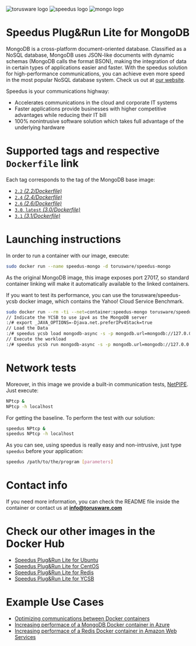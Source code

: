 ![torusware logo](http://dl.torusware.com/images/torusware_isotipo_small.png "Torusware")
![speedus logo](http://dl.torusware.com/images/speedus_small.jpg "Speedus")
![mongo logo](https://raw.githubusercontent.com/docker-library/docs/master/mongo/logo.png "MongoDB")
# Speedus Plug&Run Lite for MongoDB
MongoDB is a cross-platform document-oriented database. Classified as a NoSQL database, MongoDB uses JSON-like documents with dynamic schemas (MongoDB calls the format BSON), making the integration of data in certain types of applications easier and faster. With the speedus solution for high-performance communications, you can achieve even more speed in the most popular NoSQL database system. Check us out at [our website](https://bit.ly/1MKxCuh).

Speedus is your communications highway:

- Accelerates communications in the cloud and corporate IT systems
- Faster applications provide businesses with higher competitive advantages while reducing their IT bill
- 100% nonintrusive software solution which takes full advantage of the underlying hardware

# Supported tags and respective `Dockerfile` link
Each tag corresponds to the tag of the MongoDB base image:

- [`2.2` *(2.2/Dockerfile)*](https://github.com/torusware/speedus-mongo/tree/master/2.2 "2.2 Dockerfile")
- [`2.4` *(2.4/Dockerfile)*](https://github.com/torusware/speedus-mongo/tree/master/2.4 "2.4 Dockerfile")
- [`2.6` *(2.6/Dockerfile)*](https://github.com/torusware/speedus-mongo/tree/master/2.6 "2.6 Dockerfile")
- [`3.0`, `latest` *(3.0/Dockerfile)*](https://github.com/torusware/speedus-mongo/tree/master/3.0 "3.0 Dockerfile")
- [`3.1` *(3.1/Dockerfile)*](https://github.com/torusware/speedus-mongo/tree/master/3.1 "3.1 Dockerfile")

# Launching instructions
In order to run a container with our image, execute:
```bash
sudo docker run --name speedus-mongo -d torusware/speedus-mongo
```
As the original MongoDB image, this image exposes port 27017, so standard container linking will make it automatically available to the linked containers.

If you want to test its performance, you can use the torusware/speedus-ycsb docker image, which contains the Yahoo! Cloud Service Benchmark.
```bash
sudo docker run --rm -ti --net=container:speedus-mongo torusware/speedus-ycsb
// Indicate the YCSB to use ipv4 as the MongoDB server
:/# export _JAVA_OPTIONS=-Djava.net.preferIPv4Stack=true
// Load the Data
:/# speedus ycsb load mongodb-async -s -p mongodb.url=mongodb://127.0.0.1:27017/ycsb -threads 1 -P ~/YCSB/workloads/workloadb -p recordcount=100000 > /dev/null
// Execute the workload
:/# speedus ycsb run mongodb-async -s -p mongodb.url=mongodb://127.0.0.1:27017/ycsb -threads 1 -P ~/YCSB/workloads/workloadb -p recordcount=100000 1> extendedResults.txt
```

# Network tests

Moreover, in this image we provide a built-in communication tests, [NetPIPE](http://bitspjoule.org/netpipe/ "NetPIPE"). Just execute:
```bash
NPtcp &
NPtcp -h localhost
```
For getting the baseline. To perform the test with our solution:
```bash
speedus NPtcp &
speedus NPtcp -h localhost
```
As you can see, using speedus is really easy and non-intrusive, just type `speedus` before your application:
```bash
speedus /path/to/the/program [parameters]
```
# Contact info

If you need more information, you can check the README file inside the container or contact us at **info@torusware.com**

# Check our other images in the Docker Hub

- [Speedus Plug&Run Lite for Ubuntu](https://registry.hub.docker.com/u/torusware/speedus-ubuntu/)
- [Speedus Plug&Run Lite for CentOS](https://registry.hub.docker.com/u/torusware/speedus-centos/)
- [Speedus Plug&Run Lite for Redis](https://registry.hub.docker.com/u/torusware/speedus-redis/)
- [Speedus Plug&Run Lite for YCSB](https://registry.hub.docker.com/u/torusware/speedus-ycsb/)

# Example Use Cases

- [Optimizing communications between Docker containers](https://bit.ly/1IZdodU)
- [Increasing performace of a MongoDB Docker container in Azure](https://bit.ly/1LgUzDV)
- [Increasing performace of a Redis Docker container in Amazon Web Services](https://bit.ly/1KsVBJW)
